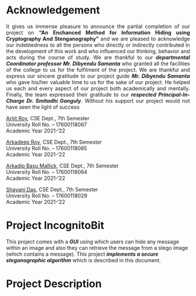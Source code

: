 # Acknowledgement

<p align=justify>It gives us immense pleasure to announce the partial completion of our project on <b>“An Enchanced Method for Information Hiding using Cryptography And Stenganography”</b> and we are pleased to acknowledge our indebtedness to all the persons who directly or indirectly contributed in the development of this work and who influenced our thinking, behavior and acts during the course of study. We are thankful to our <b><i>departmental Coordinator professor Mr. Dibyendu Samanta</i></b> who granted all the facilities of the college to us for the fulfilment of the project. We are thankful and express our sincere gratitude to our project guide <b><i>Mr. Dibyendu Samanta</i></b> who gave his/her valuable time to us for the sake of our project. He helped us each and every aspect of our project both academically and mentally. Finally, the team expressed their gratitude to our <b><i>respected Principal-In-Charge Dr. Smitadhi Ganguly</i></b>. Without his support our project would not have seen the light of success</p>

<a href="javascript:void(0);" onclick='window.open("https://www.linkedin.com/in/mr-arijit-roy/");return false;'>Arijit Roy</a>, CSE Dept., 7th Semester<br>
University Roll No. – 17600118067<br>
Academic Year 2021-‘22<br>

<a href="https://www.linkedin.com/in/royarkaofficial/" target="_blank" rel="noopener noreferrer">Arkadeep Roy</a>, CSE Dept., 7th Semester<br>
University Roll No. – 17600118065<br>
Academic Year 2021-‘22<br>

<a href="https://www.linkedin.com/in/abasuofficial/" target="_blank" rel="noopener noreferrer">Arkadip Basu Mallick</a>, CSE Dept., 7th Semester<br>
University Roll No. – 17600118064<br>
Academic Year 2021-‘22<br>

<a href="https://www.linkedin.com/in/shayaniofficial/" target="_blank" rel="noopener noreferrer">Shayani Das</a>, CSE Dept., 7th Semester<br>
University Roll No. – 17600118029<br>
Academic Year 2021-‘22<br>

# Project IncognitoBit

This project comes with a **_GUI_** using which users can hide any message within an image and also they can retrieve the message from a stego image (which contains a message). This project **_implements a secure steganographic algorithm_** which is described in this document.

# Project Description

